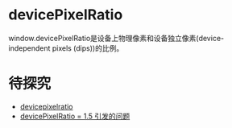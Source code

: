 # devicePixelRatio
window.devicePixelRatio是设备上物理像素和设备独立像素(device-independent pixels (dips))的比例。

# 待探究
* [devicepixelratio](http://www.zhangxinxu.com/wordpress/2012/08/window-devicepixelratio/)
* [devicePixelRatio = 1.5 引发的问题](https://www.imququ.com/post/devicepixelratio-and-border-width.html)